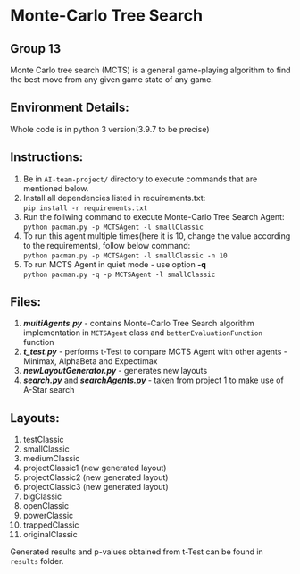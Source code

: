 # Monte-Carlo Tree Search

Group 13
--------
Monte Carlo tree search (MCTS) is a general game-playing algorithm to find the best move from any given game state of any game.

Environment Details:
--------------------
Whole code is in python 3 version(3.9.7 to be precise)

Instructions:
-------------
1. Be in `AI-team-project/` directory to execute commands that are mentioned below.
2. Install all dependencies listed in requirements.txt: \
   `pip install -r requirements.txt`
3. Run the follwing command to execute Monte-Carlo Tree Search Agent:\
   `python pacman.py -p MCTSAgent -l smallClassic`
4. To run this agent multiple times(here it is 10, change the value according to the requirements), follow below command:\
   `python pacman.py -p MCTSAgent -l smallClassic -n 10` 
5. To run MCTS Agent in quiet mode - use option **-q**\
   `python pacman.py -q -p MCTSAgent -l smallClassic`
   
Files:
------
1. ***multiAgents.py*** - contains Monte-Carlo Tree Search algorithm implementation in `MCTSAgent` class and `betterEvaluationFunction` function
2. ***t_test.py*** - performs t-Test to compare MCTS Agent with other agents - Minimax, AlphaBeta and Expectimax
3. ***newLayoutGenerator.py*** - generates new layouts
4. ***search.py*** and ***searchAgents.py*** - taken from project 1 to make use of A-Star search

Layouts:
--------
1. testClassic
2. smallClassic
3. mediumClassic
4. projectClassic1 (new generated layout)
5. projectClassic2 (new generated layout)
6. projectClassic3 (new generated layout)
7. bigClassic
8. openClassic
9. powerClassic
10. trappedClassic
11. originalClassic

Generated results and p-values obtained from t-Test can be found in `results` folder.
